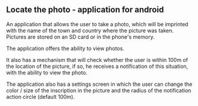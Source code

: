 ## Locate the photo - application for android

An application that allows the user to take a photo, which will be imprinted with the name of the town and country where the picture was taken.  Pictures are stored on an SD card or in the phone's memory. 

The application offers the ability to view photos.  

It also has a mechanism that will check whether the user is within 100m of the location of the picture, if so, he receives a notification of this situation, with the ability to view the photo.  

The application also has a settings screen in which the user can change the color / size of the inscription in the picture and the radius of the notification action circle (default 100m).
